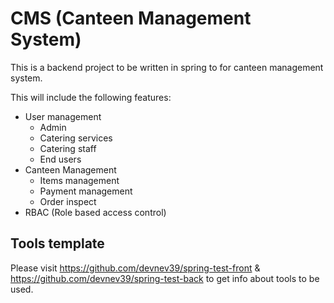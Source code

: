 # CMS (Canteen Management System)

This is a backend project to be written in spring to for canteen management system.

This will include the following features:

- User management
  - Admin
  - Catering services
  - Catering staff
  - End users
- Canteen Management
  - Items management
  - Payment management
  - Order inspect
- RBAC (Role based access control)

## Tools template

Please visit https://github.com/devnev39/spring-test-front & https://github.com/devnev39/spring-test-back to get info about tools to be used.

